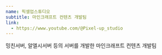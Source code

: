 ```yaml
---
name: 픽셀업스튜디오
subtitle: 마인크래프트 컨텐츠 개발팀
link:
  - https://www.youtube.com/@Pixel-up_studio
---
```


밍친서버, 알엘시서버 등의 서버를 개발한 마인크래프트 컨텐츠 개발팀
